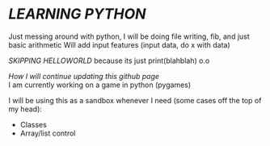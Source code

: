 # *LEARNING PYTHON*

Just messing around with python, I will be doing file writing, fib, and just basic arithmetic
Will add input features (input data, do x with data)

*SKIPPING HELLOWORLD* because its just 
print(blahblah) o.o

*How I will continue updating this github page*<br>
I am currently working on a game in python (pygames)

I will be using this as a sandbox whenever I need (some cases off the top of my head):
* Classes
* Array/list control
